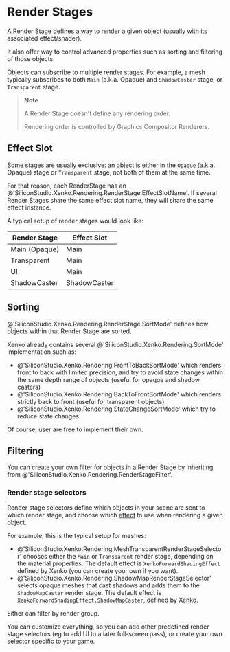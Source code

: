 # Render Stages

A Render Stage defines a way to render a given object (usually with its associated effect/shader).

It also offer way to control advanced properties such as sorting and filtering of those objects.

Objects can subscribe to multiple render stages. For example, a mesh typically subscribes to both `Main` (a.k.a. Opaque) and `ShadowCaster` stage, or `Transparent` stage.

> **Note**
>
> A Render Stage doesn't define any rendering order.
>
> Rendering order is controlled by Graphics Compositor Renderers.

## Effect Slot

Some stages are usually exclusive: an object is either in the `Opaque` (a.k.a. Opaque) stage or `Transparent` stage, not both of them at the same time.

For that reason, each RenderStage has an @'SiliconStudio.Xenko.Rendering.RenderStage.EffectSlotName'. If several Render Stages share the same effect slot name, they will share the same effect instance.

A typical setup of render stages would look like:

| Render Stage     | Effect Slot  |
| ---------------- | ------------ |
| Main (Opaque)    | Main         |
| Transparent      | Main         |
| UI               | Main         |
| ShadowCaster     | ShadowCaster |

## Sorting

@'SiliconStudio.Xenko.Rendering.RenderStage.SortMode' defines how objects within that Render Stage are sorted.

Xenko already contains several @'SiliconStudio.Xenko.Rendering.SortMode' implementation such as:
- @'SiliconStudio.Xenko.Rendering.FrontToBackSortMode' which renders front to back with limited precision, and try to avoid state changes within the same depth range of objects (useful for opaque and shadow casters)
- @'SiliconStudio.Xenko.Rendering.BackToFrontSortMode' which renders strictly back to front (useful for transparent objects)
- @'SiliconStudio.Xenko.Rendering.StateChangeSortMode' which try to reduce state changes

Of course, user are free to implement their own.

## Filtering

You can create your own filter for objects in a Render Stage by inheriting from @'SiliconStudio.Xenko.Rendering.RenderStageFilter'.

### Render stage selectors

Render stage selectors define which objects in your scene are sent to which render stage, and choose which [effect](../effects-and-shaders/effect-language.md) to use when rendering a given object.

For example, this is the typical setup for meshes:

- @'SiliconStudio.Xenko.Rendering.MeshTransparentRenderStageSelector' chooses either the `Main` or `Transparent` render stage, depending on the material properties. The default effect is `XenkoForwardShadingEffect` defined by Xenko (you can create your own if you want).
- @'SiliconStudio.Xenko.Rendering.ShadowMapRenderStageSelector' selects opaque meshes that cast shadows and adds them to the `ShadowMapCaster` render stage. The default effect is `XenkoForwardShadingEffect.ShadowMapCaster`, defined by Xenko.

Either can filter by render group.

You can customize everything, so you can add other predefined render stage selectors (eg to add UI to a later full-screen pass), or create your own selector specific to your game.